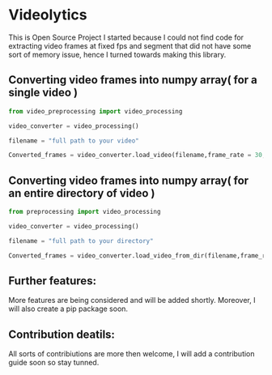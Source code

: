 # Videolytics
This is Open Source Project I started because I could not find code for extracting video frames at fixed fps and segment that did not have some sort of memory issue, hence I
turned towards making this library. 

## Converting video frames into numpy array( for a single video ) 
 ``` python 
 from video_preprocessing import video_processing

 video_converter = video_processing()

 filename = "full path to your video"

 Converted_frames = video_converter.load_video(filename,frame_rate = 30, segment=60, normalization = False)


```


## Converting video frames into numpy array( for an entire directory of video ) 
 ``` python 
 from preprocessing import video_processing

 video_converter = video_processing()

 filename = "full path to your directory"

 Converted_frames = video_converter.load_video_from_dir(filename,frame_rate = 30, segment=60, normalization = False)


```

## Further features:
More features are being considered and will be added shortly. Moreover, I will also create a pip package soon. 

## Contribution deatils:
All sorts of contribiutions are more then welcome, I will add a contribution guide soon so stay tunned. 

